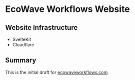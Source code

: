 # EcoWave Workflows Website

## Website Infrastructure

- SvelteKit
- Cloudflare

## Summary

This is the initial draft for [ecowaveworkflows.com](https://ecowaveworkflows.com/).

